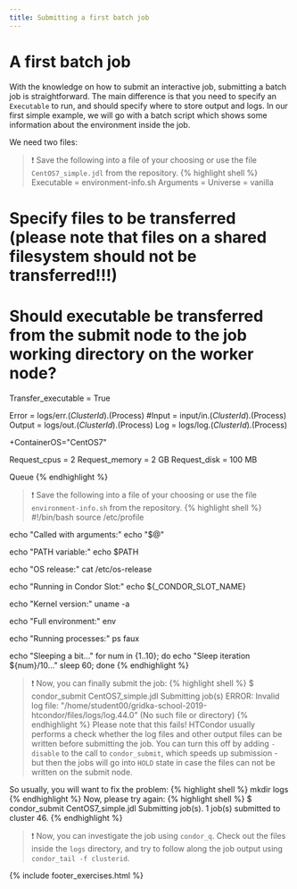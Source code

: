 ```yaml
---
title: Submitting a first batch job
---
```

# A first batch job

With the knowledge on how to submit an interactive job, submitting a batch job is straightforward.
The main difference is that you need to specify an `Executable` to run, and should specify where to store output and logs.
In our first simple example, we will go with a batch script which shows some information about the environment inside the job.

We need two files:

> :exclamation: Save the following into a file of your choosing or use the file `CentOS7_simple.jdl` from the repository.
{% highlight shell %}
Executable = environment-info.sh
Arguments  =
Universe   = vanilla

# Specify files to be transferred (please note that files on a shared filesystem should not be transferred!!!)
# Should executable be transferred from the submit node to the job working directory on the worker node?
Transfer_executable     = True

Error                   = logs/err.$(ClusterId).$(Process)
#Input                  = input/in.$(ClusterId).$(Process)
Output                  = logs/out.$(ClusterId).$(Process)
Log                     = logs/log.$(ClusterId).$(Process)

+ContainerOS="CentOS7"

Request_cpus = 2
Request_memory = 2 GB
Request_disk = 100 MB

Queue
{% endhighlight %}

> :exclamation: Save the following into a file of your choosing or use the file `environment-info.sh` from the repository.
{% highlight shell %}
#!/bin/bash
source /etc/profile

echo "Called with arguments:"
echo "$@"

echo "PATH variable:"
echo $PATH

echo "OS release:"
cat /etc/os-release

echo "Running in Condor Slot:"
echo ${_CONDOR_SLOT_NAME}

echo "Kernel version:"
uname -a

echo "Full environment:"
env

echo "Running processes:"
ps faux

echo "Sleeping a bit..."
for num in {1..10}; do
  echo "Sleep iteration ${num}/10..."
  sleep 60;
done
{% endhighlight %}

> :exclamation: Now, you can finally submit the job:
{% highlight shell %}
$ condor_submit CentOS7_simple.jdl
Submitting job(s)
ERROR: Invalid log file: "/home/student00/gridka-school-2019-htcondor/files/logs/log.44.0" (No such file or directory)
{% endhighlight %}
Please note that this fails!
HTCondor usually performs a check whether the log files and other output files can be written before
submitting the job. You can turn this off by adding `-disable` to the call to `condor_submit`, which speeds up submission - but then
the jobs will go into `HOLD` state in case the files can not be written on the submit node. 

So usually, you will want to fix the problem:
{% highlight shell %}
mkdir logs
{% endhighlight %}
Now, please try again:
{% highlight shell %}
$ condor_submit CentOS7_simple.jdl
Submitting job(s).
1 job(s) submitted to cluster 46.
{% endhighlight %}

> :exclamation: Now, you can investigate the job using `condor_q`. Check out the files inside the `logs` directory, and try to follow along the job output using `condor_tail -f clusterid`.

{% include footer_exercises.html %}
